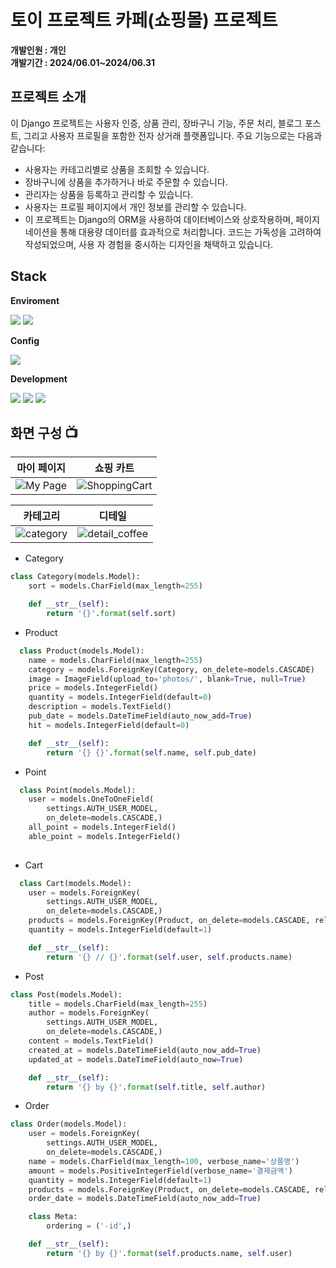 # 토이 프로젝트 카페(쇼핑몰) 프로젝트

**개발인원 : 개인** <br/>
**개발기간 : 2024/06.01~2024/06.31**
## 프로젝트 소개 
이 Django 프로젝트는 사용자 인증, 상품 관리, 장바구니 기능, 주문 처리, 블로그 포스트, 그리고 사용자 프로필을 포함한 전자 상거래 플랫폼입니다. 주요 기능으로는 다음과 같습니다:

- 사용자는 카테고리별로 상품을 조회할 수 있습니다.
- 장바구니에 상품을 추가하거나 바로 주문할 수 있습니다.
- 관리자는 상품을 등록하고 관리할 수 있습니다.
- 사용자는 프로필 페이지에서 개인 정보를 관리할 수 있습니다.
- 이 프로젝트는 Django의 ORM을 사용하여 데이터베이스와 상호작용하며, 페이지네이션을 통해 대용량 데이터를 효과적으로 처리합니다. 코드는 가독성을 고려하여 작성되었으며, 사용 
 자 경험을 중시하는 디자인을 채택하고 있습니다.


## Stack
**Enviroment**  


<img src="https://img.shields.io/badge/Pycharm-E34F26?style=for-the-badge&logo=Pycharm&logoColor=white">  <img src="https://img.shields.io/badge/github-181717?style=for-the-badge&logo=github&logoColor=white">

**Config**  


<img src="https://img.shields.io/badge/npm-CB3837?style=for-the-badge&logo=npm&logoColor=white"> 

**Development** 


<img src="https://img.shields.io/badge/django-092E20?style=for-the-badge&logo=django&logoColor=white"> <img src="https://img.shields.io/badge/mysql-4479A1?style=for-the-badge&logo=mysql&logoColor=white">  <img src="https://img.shields.io/badge/Bootstrap-7952B3?style=for-the-badge&logo=Bootstrap&logoColor=white"> 


## 화면 구성 📺

| 마이 페이지 | 쇼핑 카트 |
| --- | --- |
| ![My Page](https://github.com/Choi9912/Django_CafeShop/assets/76863081/dfe24d3b-b161-415d-bd6e-2e0aa4e71202) |  ![ShoppingCart](https://github.com/Choi9912/Django_CafeShop/assets/76863081/8e4a009b-d98d-452d-9f57-3fccc581d4b2) |


| 카테고리 | 디테일 |
| --- | --- |
| ![category](https://github.com/Choi9912/Django_CafeShop/assets/76863081/1adae9f3-d834-4f1e-9f37-41638b8a6d5e) | ![detail_coffee](https://github.com/Choi9912/Django_CafeShop/assets/76863081/f2b91f12-d896-4c4f-b654-8bd31a101d91) |


 
- Category
```python
class Category(models.Model):
    sort = models.CharField(max_length=255)

    def __str__(self):
        return '{}'.format(self.sort)
```

- Product
```python
  class Product(models.Model):
    name = models.CharField(max_length=255)
    category = models.ForeignKey(Category, on_delete=models.CASCADE)
    image = ImageField(upload_to='photos/', blank=True, null=True)
    price = models.IntegerField()
    quantity = models.IntegerField(default=0)
    description = models.TextField()
    pub_date = models.DateTimeField(auto_now_add=True)
    hit = models.IntegerField(default=0)

    def __str__(self):
        return '{} {}'.format(self.name, self.pub_date)
```

- Point
```python
  class Point(models.Model):
    user = models.OneToOneField(
        settings.AUTH_USER_MODEL,
        on_delete=models.CASCADE,)
    all_point = models.IntegerField()
    able_point = models.IntegerField()
  
```

- Cart
```python
  class Cart(models.Model):
    user = models.ForeignKey(
        settings.AUTH_USER_MODEL,
        on_delete=models.CASCADE,)
    products = models.ForeignKey(Product, on_delete=models.CASCADE, related_name='wish_product', blank=True)
    quantity = models.IntegerField(default=1)

    def __str__(self):
        return '{} // {}'.format(self.user, self.products.name)
```

- Post
```python
class Post(models.Model):
    title = models.CharField(max_length=255)
    author = models.ForeignKey(
        settings.AUTH_USER_MODEL,
        on_delete=models.CASCADE,)
    content = models.TextField()
    created_at = models.DateTimeField(auto_now_add=True)
    updated_at = models.DateTimeField(auto_now=True)

    def __str__(self):
        return '{} by {}'.format(self.title, self.author)
```

- Order
```python
class Order(models.Model):
    user = models.ForeignKey(
        settings.AUTH_USER_MODEL,
        on_delete=models.CASCADE,)
    name = models.CharField(max_length=100, verbose_name='상품명')
    amount = models.PositiveIntegerField(verbose_name='결제금액')
    quantity = models.IntegerField(default=1)
    products = models.ForeignKey(Product, on_delete=models.CASCADE, related_name='order_product')
    order_date = models.DateTimeField(auto_now_add=True)

    class Meta:
        ordering = ('-id',)

    def __str__(self):
        return '{} by {}'.format(self.products.name, self.user)
```


